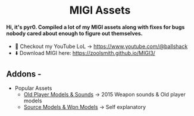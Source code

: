 <h1 align="center">MIGI Assets</h1>

#### Hi, it's pyr0. Compiled a lot of my MIGI assets along with fixes for bugs nobody cared about enough to figure out themselves.
- 🎥 Checkout my YouTube LoL -> https://www.youtube.com/@ballshack
- ⬇️ Download MIGI here: https://zoolsmith.github.io/MIGI3/

## Addons -
 - Popular Assets
   - <a href="https://github.com/anthonygarced/csgomodels/tree/main/migi/oldModelsSounds">Old Player Models & Sounds</a> -> 2015 Weapon sounds & Old player models
   - <a href="https://github.com/anthonygarced/csgomodels/tree/main/migi/sourceModels">Source Models & Wpn Models</a> -> Self explanatory